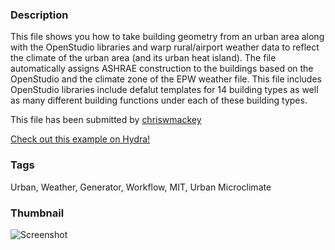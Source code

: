 ### Description 
This file shows you how to take building geometry from an urban area along with the OpenStudio libraries and warp rural/airport weather data to reflect the climate of the urban area (and its urban heat island). The file automatically assigns ASHRAE construction to the buildings based on the OpenStudio and the climate zone of the EPW weather file. This file includes OpenStudio libraries include defalut templates for 14 building types as well as many different building functions under each of these building types.

This file has been submitted by [chriswmackey](https://github.com/chriswmackey)

[Check out this example on Hydra!](http://hydrashare.github.io/hydra/viewer?owner=chriswmackey&fork=hydra_2&id=Urban_Weather_Generator_Workflow)
### Tags 
Urban, Weather, Generator, Workflow, MIT, Urban Microclimate
### Thumbnail 
![Screenshot](https://raw.githubusercontent.com/chriswmackey/hydra/master/Urban_Weather_Generator_Workflow/thumbnail.png)
